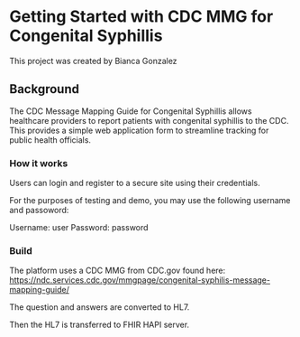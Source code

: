 # Getting Started with CDC MMG for Congenital Syphillis

This project was created by Bianca Gonzalez

## Background 

The CDC Message Mapping Guide for Congenital Syphillis allows healthcare providers to report patients with congenital syphillis to the CDC. This provides a simple web application form to streamline tracking for public health officials.


### How it works

Users can login and register to a secure site using their credentials. 

For the purposes of testing and demo, you may use the following username and passoword:

Username: user
Password: password

### Build

The platform uses a CDC MMG from CDC.gov found here:
https://ndc.services.cdc.gov/mmgpage/congenital-syphilis-message-mapping-guide/

The question and answers are converted to HL7.

Then the HL7 is transferred to FHIR HAPI server.


